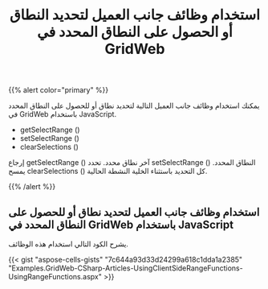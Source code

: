 ﻿---
title: استخدام وظائف جانب العميل لتحديد النطاق أو الحصول على النطاق المحدد في GridWeb
type: docs
weight: 60
url: /ar/net/using-client-side-functions-to-select-range-or-get-the-selected-range-in-gridweb/
---
{{% alert color="primary" %}} 

يمكنك استخدام وظائف جانب العميل التالية لتحديد نطاق أو للحصول على النطاق المحدد في GridWeb باستخدام JavaScript.

- getSelectRange ()
- setSelectRange ()
- clearSelections ()

إرجاع getSelectRange () آخر نطاق محدد. تحدد setSelectRange () النطاق المحدد. يمسح clearSelections () كل التحديد باستثناء الخلية النشطة الحالية.

{{% /alert %}} 
## **استخدام وظائف جانب العميل لتحديد نطاق أو للحصول على النطاق المحدد في GridWeb باستخدام JavaScript**
يشرح الكود التالي استخدام هذه الوظائف.



{{< gist "aspose-cells-gists" "7c644a93d33d24299a618c1dda1a2385" "Examples.GridWeb-CSharp-Articles-UsingClientSideRangeFunctions-UsingRangeFunctions.aspx" >}}

